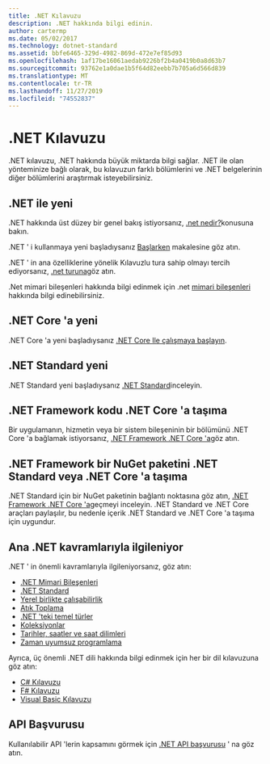 ```yaml
---
title: .NET Kılavuzu
description: .NET hakkında bilgi edinin.
author: cartermp
ms.date: 05/02/2017
ms.technology: dotnet-standard
ms.assetid: bbfe6465-329d-4982-869d-472e7ef85d93
ms.openlocfilehash: 1af17be16061aedab9226bf2b4a0419b0a8d63b7
ms.sourcegitcommit: 93762e1a0dae1b5f64d82eebb7b705a6d566d839
ms.translationtype: MT
ms.contentlocale: tr-TR
ms.lasthandoff: 11/27/2019
ms.locfileid: "74552837"
---
```

# <a name="net-guide"></a>.NET Kılavuzu

.NET kılavuzu, .NET hakkında büyük miktarda bilgi sağlar.  .NET ile olan yönteminize bağlı olarak, bu kılavuzun farklı bölümlerini ve .NET belgelerinin diğer bölümlerini araştırmak isteyebilirsiniz.

## <a name="new-to-net"></a>.NET ile yeni

.NET hakkında üst düzey bir genel bakış istiyorsanız, [.net nedir?](https://dotnet.microsoft.com/learn/dotnet/what-is-dotnet)konusuna bakın.

.NET ' i kullanmaya yeni başladıysanız [Başlarken](get-started.md) makalesine göz atın.

.NET ' in ana özelliklerine yönelik Kılavuzlu tura sahip olmayı tercih ediyorsanız, [.net turuna](tour.md)göz atın.

.Net mimari bileşenleri hakkında bilgi edinmek için .net [mimari bileşenleri](components.md) hakkında bilgi edinebilirsiniz.

## <a name="new-to-net-core"></a>.NET Core 'a yeni

.NET Core 'a yeni başladıysanız [.NET Core Ile çalışmaya başlayın](../core/get-started.md).

## <a name="new-to-net-standard"></a>.NET Standard yeni

.NET Standard yeni başladıysanız [.NET Standard](net-standard.md)inceleyin.

## <a name="porting-net-framework-code-to-net-core"></a>.NET Framework kodu .NET Core 'a taşıma

Bir uygulamanın, hizmetin veya bir sistem bileşeninin bir bölümünü .NET Core 'a bağlamak istiyorsanız, [.NET Framework .NET Core 'a](../core/porting/index.md)göz atın.

## <a name="porting-a-nuget-package-from-net-framework-to-net-standard-or-net-core"></a>.NET Framework bir NuGet paketini .NET Standard veya .NET Core 'a taşıma

.NET Standard için bir NuGet paketinin bağlantı noktasına göz atın, [.NET Framework .NET Core 'a](../core/porting/index.md)geçmeyi inceleyin.  .NET Standard ve .NET Core araçları paylaşılır, bu nedenle içerik .NET Standard ve .NET Core 'a taşıma için uygundur.

## <a name="interested-in-major-net-concepts"></a>Ana .NET kavramlarıyla ilgileniyor

.NET ' in önemli kavramlarıyla ilgileniyorsanız, göz atın:

* [.NET Mimari Bileşenleri](components.md)
* [.NET Standard](net-standard.md)
* [Yerel birlikte çalışabilirlik](native-interop/index.md)
* [Atık Toplama](garbage-collection/index.md)
* [.NET 'teki temel türler](base-types/index.md)
* [Koleksiyonlar](collections/index.md)
* [Tarihler, saatler ve saat dilimleri](datetime/index.md)
* [Zaman uyumsuz programlama](async.md)

Ayrıca, üç önemli .NET dili hakkında bilgi edinmek için her bir dil kılavuzuna göz atın:

* [C# Kılavuzu](../csharp/index.yml)
* [F# Kılavuzu](../fsharp/index.yml)
* [Visual Basic Kılavuzu](../visual-basic/index.md)

## <a name="api-reference"></a>API Başvurusu

Kullanılabilir API 'lerin kapsamını görmek için [.NET API başvurusu](../../api/index.md) ' na göz atın.
